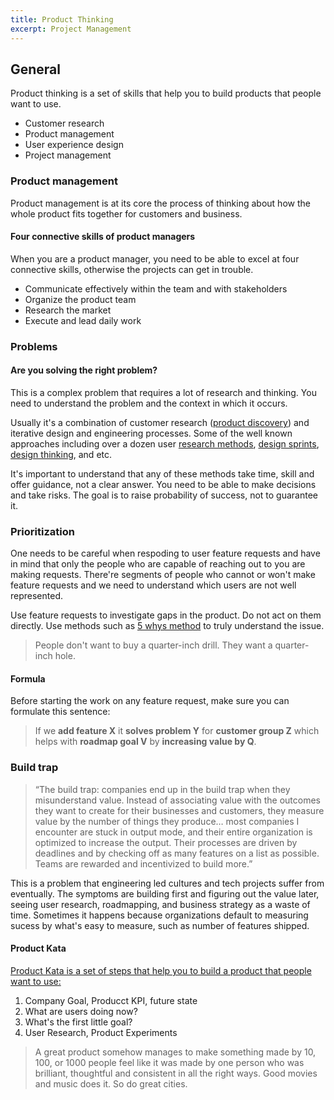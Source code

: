 ```yaml
---
title: Product Thinking
excerpt: Project Management
---
```


## General

Product thinking is a set of skills that help you to build products that people want to use.

- Customer research
- Product management
- User experience design
- Project management

### Product management

Product management is at its core the process of thinking about how the whole product fits together for customers and business.

#### Four connective skills of product managers

When you are a product manager, you need to be able to excel at four connective skills, otherwise the projects can get in trouble.

- Communicate effectively within the team and with stakeholders
- Organize the product team
- Research the market
- Execute and lead daily work

### Problems

#### Are you solving the right problem?

This is a complex problem that requires a lot of research and thinking. You need to understand the problem and the context in which it occurs.

Usually it's a combination of customer research ([product discovery](https://href.li/?https://www.productplan.com/glossary/product-discovery/)) and iterative design and engineering processes. Some of the well known approaches including over a dozen user [research methods](https://href.li/?https://www.toptal.com/designers/user-research/guide-to-ux-research-methods), [design sprints](https://href.li/?https://www.gv.com/sprint/), [design thinking](https://href.li/?https://designthinking.ideo.com/), and etc.

It's important to understand that any of these methods take time, skill and offer guidance, not a clear answer. You need to be able to make decisions and take risks. The goal is to raise probability of success, not to guarantee it.

### Prioritization

One needs to be careful when respoding to user feature requests and have in mind that only the people who are capable of reaching out to you are making requests. There're segments of people who cannot or won't make feature requests and we need to understand which users are not well represented.

Use feature requests to investigate gaps in the product. Do not act on them directly. Use methods such as [5 whys method](https://href.li/?https://en.wikipedia.org/wiki/Five_whys) to truly understand the issue.

> People don't want to buy a quarter-inch drill. They want a quarter-inch hole.

#### Formula

Before starting the work on any feature request, make sure you can formulate this sentence:

> If we **add feature X** it **solves problem Y** for **customer group Z** which helps with **roadmap goal V** by **increasing value by Q**.

### Build trap

> “The build trap: companies end up in the build trap when they misunderstand value. Instead of associating value with the outcomes they want to create for their businesses and customers, they measure value by the number of things they produce… most companies I encounter are stuck in output mode, and their entire organization is optimized to increase the output. Their processes are driven by deadlines and by checking off as many features on a list as possible. Teams are rewarded and incentivized to build more.”

This is a problem that engineering led cultures and tech projects suffer from eventually. The symptoms are building first and figuring out the value later, seeing user research, roadmapping, and business strategy as a waste of time. Sometimes it happens because organizations default to measuring sucess by what's easy to measure, such as number of features shipped.

#### Product Kata

[Product Kata is a set of steps that help you to build a product that people want to use:](https://melissaperri.com/blog/2015/07/22/the-product-kata)

1. Company Goal, Producct KPI, future state
2. What are users doing now?
3. What's the first little goal?
4. User Research, Product Experiments

> A great product somehow manages to make something made by 10, 100, or 1000 people feel like it was made by one person who was brilliant, thoughtful and consistent in all the right ways. Good movies and music does it. So do great cities.